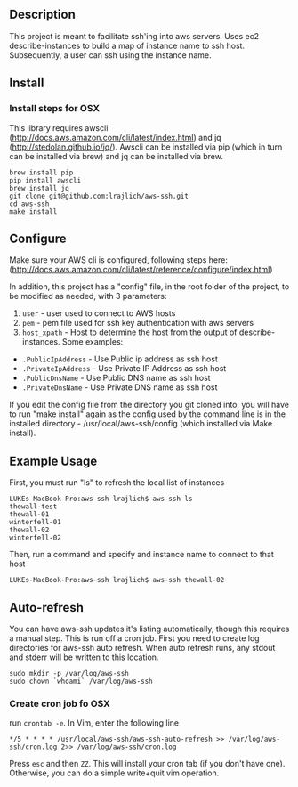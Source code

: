 ## Description
This project is meant to facilitate ssh'ing into aws servers. Uses ec2 describe-instances to build a map of instance name to ssh host. Subsequently, a user can ssh using the instance name.

## Install
### Install steps for OSX
This library requires awscli (http://docs.aws.amazon.com/cli/latest/index.html) and jq (http://stedolan.github.io/jq/). Awscli can be installed via pip (which in turn can be installed via brew) and jq can be installed via brew.
```
brew install pip
pip install awscli
brew install jq
git clone git@github.com:lrajlich/aws-ssh.git
cd aws-ssh
make install
```
## Configure
Make sure your AWS cli is configured, following steps here: (http://docs.aws.amazon.com/cli/latest/reference/configure/index.html)

In addition, this project has a "config" file, in the root folder of the project, to be modified as needed, with 3 parameters:
 1. ```user``` - user used to connect to AWS hosts
 2. ```pem``` - pem file used for ssh key authentication with aws servers
 3. ```host_xpath``` - Host to determine the host from the output of describe-instances. Some examples:
   * ```.PublicIpAddress``` - Use Public ip address as ssh host
   * ```.PrivateIpAddress``` - Use Private IP Address as ssh host
   * ```.PublicDnsName``` - Use Public DNS name as ssh host
   * ```.PrivateDnsName``` - Use Private DNS name as ssh host

If you edit the config file from the directory you git cloned into, you will have to run "make install" again as the config used by the command line is in the installed directory - /usr/local/aws-ssh/config (which installed via Make install).

## Example Usage
First, you must run "ls" to refresh the local list of instances
```
LUKEs-MacBook-Pro:aws-ssh lrajlich$ aws-ssh ls
thewall-test
thewall-01
winterfell-01
thewall-02
winterfell-02
```
Then, run a command and specify and instance name to connect to that host
```
LUKEs-MacBook-Pro:aws-ssh lrajlich$ aws-ssh thewall-02
```
## Auto-refresh
You can have aws-ssh updates it's listing automatically, though this requires a manual step. This is run off a cron job. First you need to create log directories for aws-ssh auto refresh. When auto refresh runs, any stdout and stderr will be written to this location.
```
sudo mkdir -p /var/log/aws-ssh
sudo chown `whoami` /var/log/aws-ssh
```

### Create cron job fo OSX 
run ```crontab -e```. In Vim, enter the following line
```
*/5 * * * * /usr/local/aws-ssh/aws-ssh-auto-refresh >> /var/log/aws-ssh/cron.log 2>> /var/log/aws-ssh/cron.log
```
Press ```esc``` and then ```ZZ```. This will install your cron tab (if you don't have one). Otherwise, you can do a simple write+quit vim operation.
